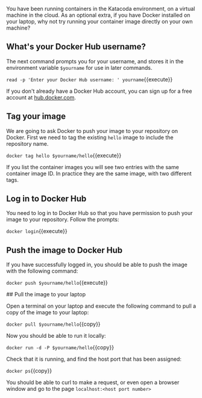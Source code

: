 You have been running containers in the Katacoda environment, on a virtual machine in the cloud. As an optional extra, if you have Docker installed on your laptop, why not try running your container image directly on your own machine? 

## What's your Docker Hub username? 

The next command prompts you for your username, and stores it in the environment variable `$yourname` for use in later commands.

`read -p 'Enter your Docker Hub username: ' yourname`{{execute}}

If you don't already have a Docker Hub account, you can sign up for a free account at [hub.docker.com](https://hub.docker.com).

## Tag your image

We are going to ask Docker to push your image to your repository on Docker. First we need to tag the existing `hello` image to include the repository name.

`docker tag hello $yourname/hello`{{execute}}

If you list the container images you will see two entries with the same container image ID. In practice they are the same image, with two different tags.

## Log in to Docker Hub

You need to log in to Docker Hub so that you have permission to push your image to your repository. Follow the prompts:

`docker login`{{execute}}

## Push the image to Docker Hub

If you have successfully logged in, you should be able to push the image with the following command:

`docker push $yourname/hello`{{execute}}

## Pull the image to your laptop

Open a terminal on your laptop and execute the following command to pull a copy of the image to your laptop:

`docker pull $yourname/hello`{{copy}}

Now you should be able to run it locally:

`docker run -d -P $yourname/hello`{{copy}}

Check that it is running, and find the host port that has been assigned:

`docker ps`{{copy}}

You should be able to curl to make a request, or even open a browser window and go to the page `localhost:<host port number>`
